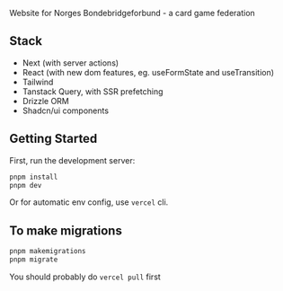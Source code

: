 Website for Norges Bondebridgeforbund - a card game federation

## Stack
- Next (with server actions)
- React (with new dom features, eg. useFormState and useTransition)
- Tailwind
- Tanstack Query, with SSR prefetching
- Drizzle ORM
- Shadcn/ui components


## Getting Started

First, run the development server:

```bash
pnpm install
pnpm dev
```

Or for automatic env config, use `vercel` cli.

## To make migrations
```bash
pnpm makemigrations
pnpm migrate
```

You should probably do `vercel pull` first
